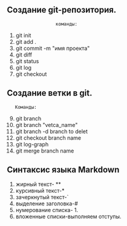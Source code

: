 ## Создание git-репозитория. ##
                      команды:
                
1. git init
2. git add .
3. git commit -m "имя проекта"
4. git diff
5. git status
6. git log
7. git checkout

## Создание ветки в git. ##
       Команды:

9.  git branch
10. git branch "vetca_name"
11. git branch -d branch to delet
12. git checkout branch name
13. git log-graph
14. git merge branch name
                

## Синтаксис  языка Markdown ##
1. жирный текст- **
2. курсивный текст-*
3. зачеркнутый текст-`
4. выделение заголовка-#
6. нумерование списка- 1.
7. вложенные списки-выполняем отступы.


